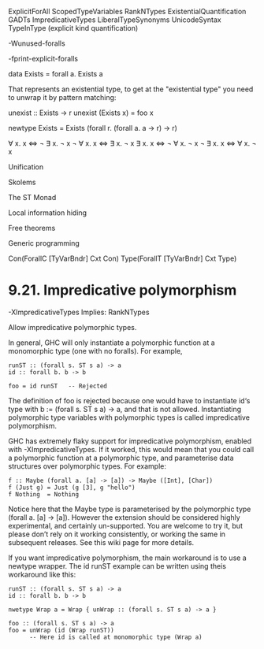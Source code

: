 ExplicitForAll
ScopedTypeVariables
RankNTypes
ExistentialQuantification
GADTs
ImpredicativeTypes
LiberalTypeSynonyms
UnicodeSyntax
TypeInType (explicit kind quantification)

-Wunused-foralls

-fprint-explicit-foralls

data Exists = forall a. Exists a

That represents an existential type, to get at the "existential type" you need
to unwrap it by pattern matching:

unexist :: Exists -> r
unexist (Exists x) = foo x

newtype Exists = Exists (forall r. (forall a. a -> r) -> r)

  ∀ x. x ⇔ ¬ ∃ x. ¬ x
¬ ∀ x. x ⇔   ∃ x. ¬ x
  ∃ x. x ⇔ ¬ ∀ x. ¬ x
¬ ∃ x. x ⇔   ∀ x. ¬ x

Unification

Skolems

The ST Monad

Local information hiding

Free theorems

Generic programming

Con(ForallC [TyVarBndr] Cxt Con)
Type(ForallT [TyVarBndr] Cxt Type)

# 9.21. Impredicative polymorphism

-XImpredicativeTypes
    Implies:	RankNTypes

Allow impredicative polymorphic types.

In general, GHC will only instantiate a polymorphic function at a monomorphic
type (one with no foralls). For example,

    runST :: (forall s. ST s a) -> a
    id :: forall b. b -> b
    
    foo = id runST   -- Rejected

The definition of foo is rejected because one would have to instantiate id‘s
type with b := (forall s. ST s a) -> a, and that is not allowed. Instantiating
polymorphic type variables with polymorphic types is called impredicative
polymorphism.

GHC has extremely flaky support for impredicative polymorphism, enabled with
-XImpredicativeTypes. If it worked, this would mean that you could call a
polymorphic function at a polymorphic type, and parameterise data structures
over polymorphic types. For example:

    f :: Maybe (forall a. [a] -> [a]) -> Maybe ([Int], [Char])
    f (Just g) = Just (g [3], g "hello")
    f Nothing  = Nothing

Notice here that the Maybe type is parameterised by the polymorphic type
(forall a. [a] -> [a]). However the extension should be considered highly
experimental, and certainly un-supported. You are welcome to try it, but
please don’t rely on it working consistently, or working the same in
subsequent releases. See this wiki page for more details.

If you want impredicative polymorphism, the main workaround is to use a
newtype wrapper. The id runST example can be written using theis workaround
like this:

    runST :: (forall s. ST s a) -> a
    id :: forall b. b -> b
    
    nwetype Wrap a = Wrap { unWrap :: (forall s. ST s a) -> a }
    
    foo :: (forall s. ST s a) -> a
    foo = unWrap (id (Wrap runST))
          -- Here id is called at monomorphic type (Wrap a)


